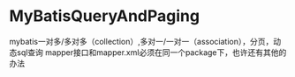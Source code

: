# MyBatisQueryAndPaging
mybatis一对多/多对多（collection）,多对一/一对一（association），分页，动态sql查询
mapper接口和mapper.xml必须在同一个package下，也许还有其他的办法
